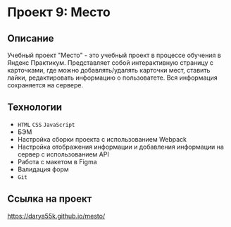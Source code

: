 # Проект 9: Место

## Описание
Учебный проект "Место" - это учебный проект в процессе обучения в Яндекс Практикум. Представляет собой интерактивную страницу с карточками, где можно добавлять/удалять карточки мест, ставить лайки, редактировать информацию о пользоватете. Вся информация сохраняется на сервере.

## Технологии
* `HTML` `CSS` `JavaScript`
* БЭМ
* Настройка сборки проекта с использованием Webpack
* Настройка отображения информации и добавления информации на сервер с использованием API
* Работа с макетом в Figma
* Валидация форм
* `Git`

## Ссылка на проект
https://darya55k.github.io/mesto/

